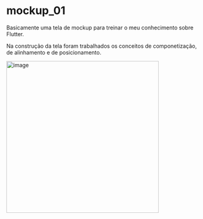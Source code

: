 # mockup_01

Basicamente uma tela de mockup para treinar o meu conhecimento sobre Flutter.

Na construção da tela foram trabalhados os conceitos de componetização, de alinhamento e de posicionamento.

<img width="397" alt="image" src="https://user-images.githubusercontent.com/76439397/177606537-8c19c48a-b7ec-4e4d-b77a-25d5ed78a445.png">

